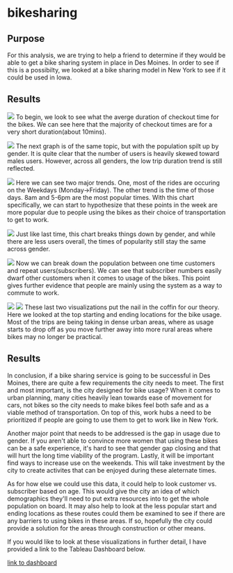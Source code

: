 # bikesharing

## Purpose
For this analysis, we are trying to help a friend to determine if they would be able to get a bike sharing system in place in Des Moines. In order to see if this is a possibilty, we looked at a bike sharing model in New York to see if it could be used in Iowa.

## Results
![](https://github.com/Stkaran/bikesharing/blob/main/Resources/Checkout_Time_for_Users.png)
To begin, we look to see what the averge duration of checkout time for the bikes. We can see here that the majority of checkout times are for a very short duration(about 10mins).

![](https://github.com/Stkaran/bikesharing/blob/main/Resources/Checkout_Time_By_Gender.png)
The next graph is of the same topic, but with the population spilt up by gender. It is quite clear that the number of users is heavily skewed toward males users. However, across all genders, the low trip duration trend is still reflected.

![](https://github.com/Stkaran/bikesharing/blob/main/Resources/Trips_by_Weekday_per_Hour.png)
Here we can see two major trends. One, most of the rides are occuring on the Weekdays (Monday->Friday). The other trend is the time of those days. 8am and 5-6pm are the most popular times. With this chart specifically, we can start to hypothesize that these points in the week are more popular due to people using the bikes as their choice of transportation to get to work.

![](https://github.com/Stkaran/bikesharing/blob/main/Resources/Trips_By_Gender_(Weekday_per_Hour).png)
Just like last time, this chart breaks things down by gender, and while there are less users overall, the times of popularity still stay the same across gender.

![](https://github.com/Stkaran/bikesharing/blob/main/Resources/User_Trips_By_Gender_By_Weekday.png)
Now we can break down the population between one time customers and repeat users(subscribers). We can see that subscriber numbers easily dwarf other customers when it comes to usage of the bikes. This point gives further evidence that people are mainly using the system as a way to commute to work.

![](https://github.com/Stkaran/bikesharing/blob/main/Resources/Top_Starting_Locs.png)
![](https://github.com/Stkaran/bikesharing/blob/main/Resources/Top_End_Locations.png)
These last two visualizations put the nail in the coffin for our theory. Here we looked at the top starting and ending locations for the bike usage. Most of the trips are being taking in dense urban areas, where as usage starts to drop off as you move further away into more rural areas where bikes may no longer be practical.

## Results
In conclusion, if a bike sharing service is going to be successful in Des Moines, there are quite a few requirements the city needs to meet. The first and most important, is the city designed for bike usage? When it comes to urban planning, many cities heavily lean towards ease of movement for cars, not bikes so the city needs to make bikes feel both safe and as a viable method of transportation. On top of this, work hubs a need to be prioritized if people are going to use them to get to work like in New York. 

Another major point that needs to be addressed is the gap in usage due to gender. If you aren't able to convince more women that using these bikes can be a safe experience, it's hard to see that gender gap closing and that will hurt the long time viability of the program.
Lastly, it will be important find ways to increase use on the weekends. This will take investment by the city to create activites that can be enjoyed during these aleternate times.

As for how else we could use this data, it could help to look customer vs. subscriber based on age. This would give the city an idea of which demographics they'll need to put extra resources into to get the whole population on board. It may also help to look at the less popular start and ending locations as these routes could them be examined to see if there are any barriers to using bikes in these areas. If so, hopefully the city could provide a solution for the areas through construction or other means.

If you would like to look at these visualizations in further detail, I have provided a link to the Tableau Dashboard below.

[link to dashboard](https://public.tableau.com/app/profile/scott8173)

